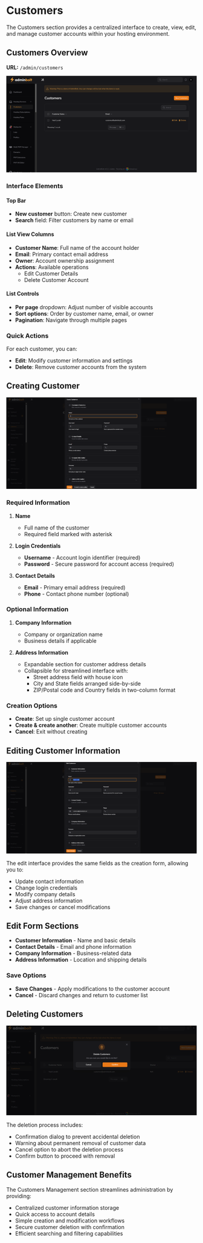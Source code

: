 # Customers

The Customers section provides a centralized interface to create, view, edit, and manage customer accounts within your hosting environment.

## Customers Overview
**URL:** `/admin/customers`

![Customers Interface](/screenshots/admin-customers.png)

### Interface Elements

#### Top Bar
- **New customer** button: Create new customer
- **Search** field: Filter customers by name or email

#### List View Columns
- **Customer Name**: Full name of the account holder
- **Email**: Primary contact email address
- **Owner**: Account ownership assignment
- **Actions**: Available operations
    - Edit Customer Details
    - Delete Customer Account

#### List Controls
- **Per page** dropdown: Adjust number of visible accounts
- **Sort options**: Order by customer name, email, or owner
- **Pagination**: Navigate through multiple pages

### Quick Actions
For each customer, you can:
- **Edit**: Modify customer information and settings
- **Delete**: Remove customer accounts from the system

## Creating Customer
![Create Customer Interface](/screenshots/admin-customers-create.png)

### Required Information
1. **Name**
    - Full name of the customer
    - Required field marked with asterisk

2. **Login Credentials**
    - **Username** - Account login identifier (required)
    - **Password** - Secure password for account access (required)

3. **Contact Details**
    - **Email** - Primary email address (required)
    - **Phone** - Contact phone number (optional)

### Optional Information
1. **Company Information**
    - Company or organization name
     - Business details if applicable

2. **Address Information**
    - Expandable section for customer address details
    - Collapsible for streamlined interface with:
        - Street address field with house icon
        - City and State fields arranged side-by-side
        - ZIP/Postal code and Country fields in two-column format

### Creation Options
- **Create**: Set up single customer account
- **Create & create another**: Create multiple customer accounts
- **Cancel**: Exit without creating

## Editing Customer Information
![Edit Customer Interface](/screenshots/admin-customers-edit.png)

The edit interface provides the same fields as the creation form, allowing you to:
- Update contact information
- Change login credentials
- Modify company details
- Adjust address information
- Save changes or cancel modifications

## Edit Form Sections

- **Customer Information** - Name and basic details
- **Contact Details** - Email and phone information
- **Company Information** - Business-related data
- **Address Information** - Location and shipping details

### Save Options
- **Save Changes** - Apply modifications to the customer account
- **Cancel** - Discard changes and return to customer list

## Deleting Customers
![Delete Customer Interface](/screenshots/admin-customers-delete.png)

The deletion process includes:
- Confirmation dialog to prevent accidental deletion
- Warning about permanent removal of customer data
- Cancel option to abort the deletion process
- Confirm button to proceed with removal

## Customer Management Benefits
The Customers Management section streamlines administration by providing:
- Centralized customer information storage
- Quick access to account details
- Simple creation and modification workflows
- Secure customer deletion with confirmation
- Efficient searching and filtering capabilities